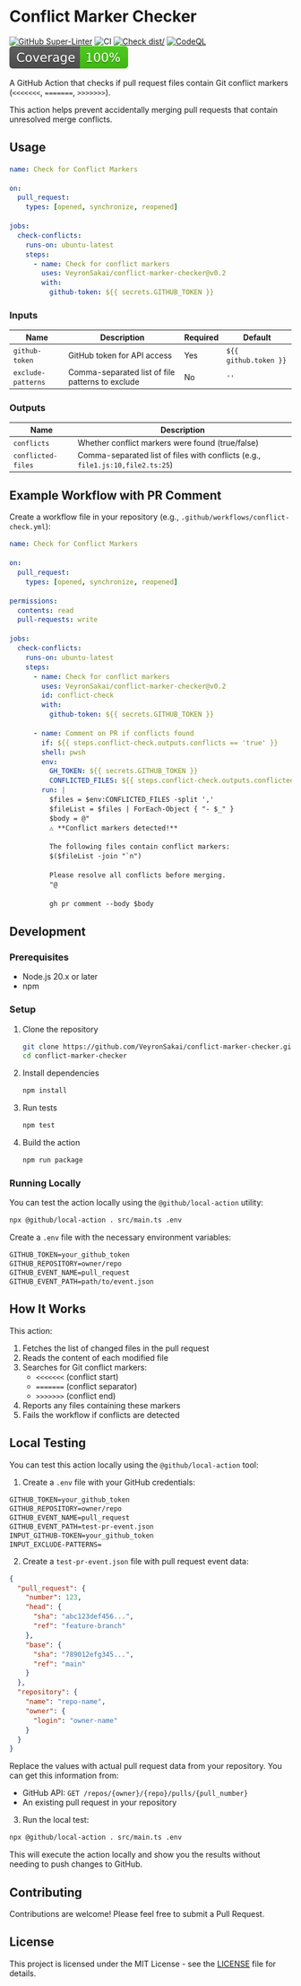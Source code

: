 # Conflict Marker Checker

[![GitHub Super-Linter](https://github.com/VeyronSakai/conflict-marker-checker/actions/workflows/linter.yml/badge.svg)](https://github.com/super-linter/super-linter)
![CI](https://github.com/VeyronSakai/conflict-marker-checker/actions/workflows/ci.yml/badge.svg)
[![Check dist/](https://github.com/VeyronSakai/conflict-marker-checker/actions/workflows/check-dist.yml/badge.svg)](https://github.com/VeyronSakai/conflict-marker-checker/actions/workflows/check-dist.yml)
[![CodeQL](https://github.com/VeyronSakai/conflict-marker-checker/actions/workflows/codeql-analysis.yml/badge.svg)](https://github.com/VeyronSakai/conflict-marker-checker/actions/workflows/codeql-analysis.yml)
[![Coverage](./badges/coverage.svg)](./badges/coverage.svg)

A GitHub Action that checks if pull request files contain Git conflict markers
(`<<<<<<<`, `=======`, `>>>>>>>`).

This action helps prevent accidentally merging pull requests that contain
unresolved merge conflicts.

## Usage

```yaml
name: Check for Conflict Markers

on:
  pull_request:
    types: [opened, synchronize, reopened]

jobs:
  check-conflicts:
    runs-on: ubuntu-latest
    steps:
      - name: Check for conflict markers
        uses: VeyronSakai/conflict-marker-checker@v0.2
        with:
          github-token: ${{ secrets.GITHUB_TOKEN }}
```

### Inputs

| Name               | Description                                      | Required | Default               |
| ------------------ | ------------------------------------------------ | -------- | --------------------- |
| `github-token`     | GitHub token for API access                      | Yes      | `${{ github.token }}` |
| `exclude-patterns` | Comma-separated list of file patterns to exclude | No       | `''`                  |

### Outputs

| Name               | Description                                                                    |
| ------------------ | ------------------------------------------------------------------------------ |
| `conflicts`        | Whether conflict markers were found (true/false)                               |
| `conflicted-files` | Comma-separated list of files with conflicts (e.g., `file1.js:10,file2.ts:25`) |

## Example Workflow with PR Comment

Create a workflow file in your repository (e.g.,
`.github/workflows/conflict-check.yml`):

```yaml
name: Check for Conflict Markers

on:
  pull_request:
    types: [opened, synchronize, reopened]

permissions:
  contents: read
  pull-requests: write

jobs:
  check-conflicts:
    runs-on: ubuntu-latest
    steps:
      - name: Check for conflict markers
        uses: VeyronSakai/conflict-marker-checker@v0.2
        id: conflict-check
        with:
          github-token: ${{ secrets.GITHUB_TOKEN }}

      - name: Comment on PR if conflicts found
        if: ${{ steps.conflict-check.outputs.conflicts == 'true' }}
        shell: pwsh
        env:
          GH_TOKEN: ${{ secrets.GITHUB_TOKEN }}
          CONFLICTED_FILES: ${{ steps.conflict-check.outputs.conflicted-files }}
        run: |
          $files = $env:CONFLICTED_FILES -split ','
          $fileList = $files | ForEach-Object { "- $_" }
          $body = @"
          ⚠️ **Conflict markers detected!**

          The following files contain conflict markers:
          $($fileList -join "`n")

          Please resolve all conflicts before merging.
          "@

          gh pr comment --body $body
```

## Development

### Prerequisites

- Node.js 20.x or later
- npm

### Setup

1. Clone the repository

   ```bash
   git clone https://github.com/VeyronSakai/conflict-marker-checker.git
   cd conflict-marker-checker
   ```

2. Install dependencies

   ```bash
   npm install
   ```

3. Run tests

   ```bash
   npm test
   ```

4. Build the action
   ```bash
   npm run package
   ```

### Running Locally

You can test the action locally using the `@github/local-action` utility:

```bash
npx @github/local-action . src/main.ts .env
```

Create a `.env` file with the necessary environment variables:

```env
GITHUB_TOKEN=your_github_token
GITHUB_REPOSITORY=owner/repo
GITHUB_EVENT_NAME=pull_request
GITHUB_EVENT_PATH=path/to/event.json
```

## How It Works

This action:

1. Fetches the list of changed files in the pull request
2. Reads the content of each modified file
3. Searches for Git conflict markers:
   - `<<<<<<<` (conflict start)
   - `=======` (conflict separator)
   - `>>>>>>>` (conflict end)
4. Reports any files containing these markers
5. Fails the workflow if conflicts are detected

## Local Testing

You can test this action locally using the `@github/local-action` tool:

1. Create a `.env` file with your GitHub credentials:

```env
GITHUB_TOKEN=your_github_token
GITHUB_REPOSITORY=owner/repo
GITHUB_EVENT_NAME=pull_request
GITHUB_EVENT_PATH=test-pr-event.json
INPUT_GITHUB-TOKEN=your_github_token
INPUT_EXCLUDE-PATTERNS=
```

2. Create a `test-pr-event.json` file with pull request event data:

```json
{
  "pull_request": {
    "number": 123,
    "head": {
      "sha": "abc123def456...",
      "ref": "feature-branch"
    },
    "base": {
      "sha": "789012efg345...",
      "ref": "main"
    }
  },
  "repository": {
    "name": "repo-name",
    "owner": {
      "login": "owner-name"
    }
  }
}
```

Replace the values with actual pull request data from your repository. You can get this information from:
- GitHub API: `GET /repos/{owner}/{repo}/pulls/{pull_number}`
- An existing pull request in your repository

3. Run the local test:

```bash
npx @github/local-action . src/main.ts .env
```

This will execute the action locally and show you the results without needing to push changes to GitHub.

## Contributing

Contributions are welcome! Please feel free to submit a Pull Request.

## License

This project is licensed under the MIT License - see the [LICENSE](LICENSE) file
for details.
